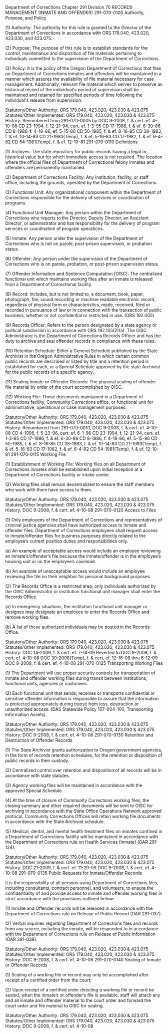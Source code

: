 Department of Corrections
Chapter 291
Division 70
RECORDS MANAGEMENT (INMATE AND OFFENDER)
291-070-0100
Authority, Purpose, and Policy

(1) Authority: The authority for this rule is granted to the Director of the Department of Corrections in accordance with ORS 179.040, 423.020, 423.030, and 423.075.

(2) Purpose: The purpose of this rule is to establish standards for the control, maintenance and disposition of file materials pertaining to individuals committed to the supervision of the Department of Corrections.

(3) Policy: It is the policy of the Oregon Department of Corrections that files on Department of Corrections inmates and offenders will be maintained in a manner which assures the availability of file material necessary for case management. Additionally, relevant file material which serves to preserve an historical record of the individual's period of supervision shall be maintained and retained for specified periods of time following the individual's release from supervision.

Statutory/Other Authority: ORS 179.040, 423.020, 423.030 & 423.075
Statutes/Other Implemented: ORS 179.040, 423.020, 423.030 & 423.075
History:
Renumbered from 291-070-0005 by DOC 9-2008, f. & cert. ef. 4-10-08
CD 23-1994, f. 12-21-94, cert. ef. 1-3-95
CD 17-1986, f. & ef. 6-30-86
CD 8-1986, f. 4-18-86, ef. 5-15-86
CD 50-1985, f. & ef. 8-16-85
CD 38-1983, f. & ef. 10-14-83
CD 21-1983(Temp), f. & ef. 5-16-83
CD 17-1982, f. & ef. 6-4-82
CD 54-1981(Temp), f. & ef. 12-10-81
291-070-0110
Definitions

(1) Archives: The state repository for public records having a legal or historical value but for which immediate access is not required. The location where the official files of Department of Correctional felony inmates and offenders are permanently maintained.

(2) Department of Corrections Facility: Any institution, facility, or staff office, including the grounds, operated by the Department of Corrections.

(3) Functional Unit: Any organizational component within the Department of Corrections responsible for the delivery of services or coordination of programs.

(4) Functional Unit Manager: Any person within the Department of Corrections who reports to the Director, Deputy Director, an Assistant Director, or administrator and has responsibility for the delivery of program services or coordination of program operations.

(5) Inmate: Any person under the supervision of the Department of Corrections who is not on parole, post-prison supervision, or probation status.

(6) Offender: Any person under the supervision of the Department of Corrections who is on parole, probation, or post-prison supervision status.

(7) Offender Information and Sentence Computation (OISC): The centralized functional unit which maintains working files after an inmate is released from a Department of Correctional facility.

(8) Record: Includes, but is not limited to, a document, book, paper, photograph, file, sound recording or machine readable electronic record, regardless of physical form or characteristics, made, received, filed or recorded in pursuance of law or in connection with the transaction of public business, whether or not confidential or restricted in use. (ORS 192.005)

(9) Records Officer: Refers to the person designated by a state agency or political subdivision in accordance with ORS 192.105(2)(a). The OISC Administrator is the Department of Corrections Records Officer and has the duty to archive and seal offender records in compliance with these rules.

(10) Retention Schedule: Either a General Schedule published by the State Archivist in the Oregon Administrative Rules in which certain common public records are described or listed by title and a retention period is established for each, or a Special Schedule approved by the state Archivist for the public records of a specific agency.

(11) Sealing Inmate or Offender Records: The physical sealing of offender file material by order of the court accomplished by OISC.

(12) Working File: Those documents maintained in a Department of Corrections facility, Community Corrections office, or functional unit for administrative, operational or case management purposes.

Statutory/Other Authority: ORS 179.040, 423.020, 423.030 & 423.075
Statutes/Other Implemented: ORS 179.040, 423.020, 423.030 & 423.075
History:
Renumbered from 291-070-0010, DOC 9-2008, f. & cert. ef. 4-10-08
CD 4-1996, f. 5-23-96, cert. ef. 6-1-96
CD 23-1994, f. 12-21-94, cert. ef. 1-3-95
CD 17-1986, f. & ef. 6-30-86
CD 8-1986, f. 4-18-86, ef. 5-15-86
CD 50-1985, f. & ef. 8-16-85
CD 38-1983, f. & ef. 10-14-83
CD 21-1983(Temp), f. & ef. 5-16-83
CD 17-1982, f. & ef. 6-4-82
CD 54-1981(Temp), f. & ef. 12-10-81
291-070-0115
Working File

(1) Establishment of Working File: Working files on all Department of Corrections inmates shall be established upon initial reception at a Department of Corrections facility or intake center.

(2) Working files shall remain decentralized to ensure the staff members who work with them have access to them.

Statutory/Other Authority: ORS 179.040, 423.020, 423.030 & 423.075
Statutes/Other Implemented: ORS 179.040, 423.020, 423.030 & 423.075
History:
DOC 9-2008, f. & cert. ef. 4-10-08
291-070-0120
Access to Files

(1) Only employees of the Department of Corrections and representatives of criminal justice agencies shall have authorized access to inmate and offender files. Department of Corrections employees shall request access to inmate/offender files for business purposes directly related to the employee’s current position duties and responsibilities only.

(a) An example of acceptable access would include an employee reviewing an inmate’s/offender’s file because the inmate/offender is in the employee’s housing unit or on the employee’s caseload.

(b) An example of unacceptable access would include an employee reviewing the file on their neighbor for personal background purposes.

(2) The Records Office is a restricted area; only individuals authorized by the OISC Administrator or institution functional unit manager shall enter the Records Office.

(a) In emergency situations, the institution functional unit manager or designee may designate an employee to enter the Records Office and remove working files.

(b) A list of these authorized individuals may be posted in the Records Office.

Statutory/Other Authority: ORS 179.040, 423.020, 423.030 & 423.075
Statutes/Other Implemented: ORS 179.040, 423.020, 423.030 & 423.075
History:
DOC 14-2009, f. & cert. ef. 7-14-09
Reverted to DOC 9-2008, f. & cert. ef. 4-10-08
DOC 30-2008(Temp), f. & cert. ef. 12-16-08 thru 6-12-09
DOC 9-2008, f. & cert. ef. 4-10-08
291-070-0125
Transporting Working Files

(1) The Department will use proper security controls for transportation of inmate and offender working files during transit between institutions, functional units, agencies or customers.

(2) Each functional unit that sends, receives or transports confidential or sensitive offender information is responsible to assure that the information is protected appropriately during transit from loss, destruction or unauthorized access. (DAS Statewide Policy 107-004-100, Transporting Information Assets).

Statutory/Other Authority: ORS 179.040, 423.020, 423.030 & 423.075
Statutes/Other Implemented: ORS 179.040, 423.020, 423.030 & 423.075
History:
DOC 9-2008, f. & cert. ef. 4-10-08
291-070-0130
Retention and Destruction of Offender Records

(1) The State Archivist grants authorization to Oregon government agencies, in the form of records retention schedules, for the retention or disposition of public records in their custody.

(2) Centralized control over retention and disposition of all records will be in accordance with state statutes.

(3) Agency working files will be maintained in accordance with the approved Special Schedule.

(4) At the time of closure of Community Corrections working files, the closing summary and other required documents will be sent to OISC for archiving in accordance with the State Office Operations Network approved protocol. Community Corrections Offices will retain working file documents in accordance with the State Archivist schedule.

(5) Medical, dental, and mental health treatment files on inmates confined in a Department of Corrections facility will be maintained in accordance with the Department of Corrections rule on Health Services (Inmate) (OAR 291-124).

Statutory/Other Authority: ORS 179.040, 423.020, 423.030 & 423.075
Statutes/Other Implemented: ORS 179.040, 423.020, 423.030 & 423.075
History:
DOC 21-2009, f. & cert. ef. 11-20-09
DOC 9-2008, f. & cert. ef. 4-10-08
291-070-0135
Public Requests for Inmate/Offender Records

It is the responsibility of all persons using Department of Corrections files, including consultants, contract personnel, and volunteers, to ensure the confidentiality of and provide access to inmate and offender working files in strict accordance with the provisions outlined below:

(1) Inmate and Offender records will be released in accordance with the Department of Corrections rule on Release of Public Record (OAR 291-037).

(2) Verbal inquiries regarding Department of Corrections files and records from any source, including the inmate, will be responded to in accordance with the Department of Corrections rule on Release of Public Information (OAR 291-039).

Statutory/Other Authority: ORS 179.040, 423.020, 423.030 & 423.075
Statutes/Other Implemented: ORS 179.040, 423.020, 423.030 & 423.075
History:
DOC 9-2008, f. & cert. ef. 4-10-08
291-070-0140
Sealing of Inmate or Offender Records

(1) Sealing of a working file or record may only be accomplished after receipt of a certified order from the court;

(2) Upon receipt of a certified order directing a working file or record be sealed, when the inmate’s or offender’s file is available, staff will attach any and all inmate and offender material to the court order and forward the court order and file material to OISC for sealing.

Statutory/Other Authority: ORS 179.040, 423.020, 423.030 & 423.075
Statutes/Other Implemented: ORS 179.040, 423.020, 423.030 & 423.075
History:
DOC 9-2008, f. & cert. ef. 4-10-08